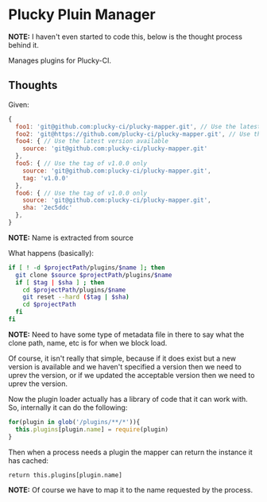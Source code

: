 Plucky Pluin Manager
===

**NOTE:** I haven't even started to code this, below is the thought process behind it.

Manages plugins for Plucky-CI.

Thoughts
---

Given:

```javascript
{
  foo1: 'git@github.com:plucky-ci/plucky-mapper.git', // Use the latest available
  foo2: 'git@https://github.com/plucky-ci/plucky-mapper.git', // Use the latest available
  foo4: { // Use the latest version available
    source: 'git@github.com:plucky-ci/plucky-mapper.git'
  },
  foo5: { // Use the tag of v1.0.0 only
    source: 'git@github.com:plucky-ci/plucky-mapper.git',
    tag: 'v1.0.0'
  },
  foo6: { // Use the tag of v1.0.0 only
    source: 'git@github.com:plucky-ci/plucky-mapper.git',
    sha: '2ec5ddc'
  },
}
```

**NOTE:** Name is extracted from source

What happens (basically):

```bash
if [ ! -d $projectPath/plugins/$name ]; then
  git clone $source $projectPath/plugins/$name
  if [ $tag | $sha ] ; then
    cd $projectPath/plugins/$name
    git reset --hard ($tag | $sha)
    cd $projectPath
  fi
fi
```

**NOTE:** Need to have some type of metadata file in there to say what the clone path, name, etc is for when we block load.

Of course, it isn't really that simple, because if it does exist but a new version is available and we haven't specified a version then we need to uprev the version, or if we updated the acceptable version then we need to uprev the version.

Now the plugin loader actually has a library of code that it can work with.  So, internally it can do the following:

```javascript
for(plugin in glob('/plugins/**/*')){
  this.plugins[plugin.name] = require(plugin)
}
```

Then when a process needs a plugin the mapper can return the instance it has cached:

```
return this.plugins[plugin.name]
```

**NOTE:** Of course we have to map it to the name requested by the process.
